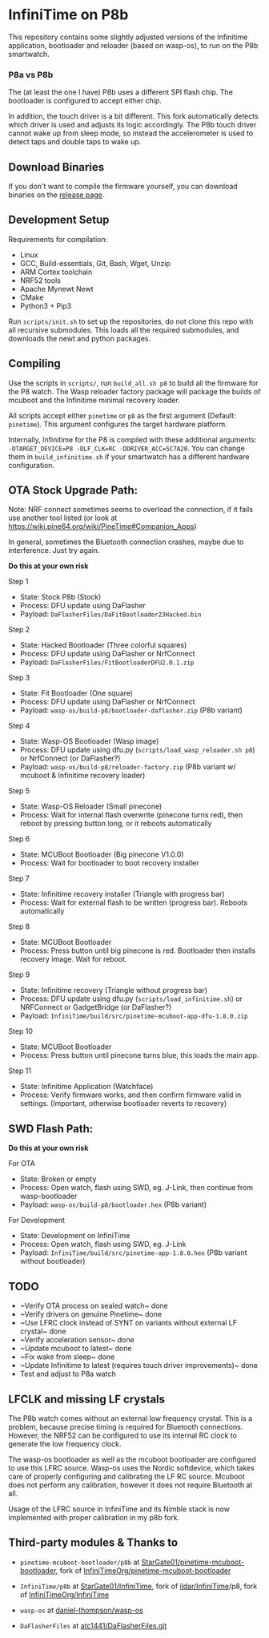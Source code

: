 # InfiniTime on P8b

This repository contains some slightly adjusted versions of the Infinitime application, bootloader and reloader (based on wasp-os), to run on the P8b smartwatch.

### P8a vs P8b

The (at least the one I have) P8b uses a different SPI flash chip. The bootloader is configured to accept either chip. 

In addition, the touch driver is a bit different. This fork automatically detects which driver is used and adjusts its logic accordingly. The P8b touch driver cannot wake up from sleep mode, so instead the accelerometer is used to detect taps and double taps to wake up.

## Download Binaries

If you don't want to compile the firmware yourself, you can download binaries on the [release page](https://github.com/StarGate01/p8b-infinitime/releases).

## Development Setup

Requirements for compilation:

- Linux
- GCC, Build-essentials, Git, Bash, Wget, Unzip
- ARM Cortex toolchain
- NRF52 tools
- Apache Mynewt Newt
- CMake
- Python3 + Pip3

Run `scripts/init.sh` to set up the repositories, do not clone this repo with all recursive submodules. This loads all the required submodules, and downloads the newt and python packages.

## Compiling

Use the scripts in `scripts/`, run `build_all.sh p8` to build all the firmware for the P8 watch. The Wasp reloader factory package will package the builds of mcuboot and the Infinitime minimal recovery loader.

All scripts accept either `pinetime` or `p8` as the first argument (Default: `pinetime`). This argument configures the target hardware platform.

Internally, Infinitime for the P8 is compiled with these additional arguments: `-DTARGET_DEVICE=P8 -DLF_CLK=RC -DDRIVER_ACC=SC7A20`. You can change them in `build_infinitime.sh` if your smartwatch has a different hardware configuration.

## OTA Stock Upgrade Path:

Note: NRF connect sometimes seems to overload the connection, if it fails use another tool listed (or look at https://wiki.pine64.org/wiki/PineTime#Companion_Apps)

In general, sometimes the Bluetooth connection crashes, maybe due to interference. Just try again.

**Do this at your own risk**

Step 1

- State: Stock P8b (Stock)
- Process: DFU update using DaFlasher
- Payload: `DaFlasherFiles/DaFitBootloader23Hacked.bin`

Step 2

- State: Hacked Bootloader (Three colorful squares)
- Process: DFU update using DaFlasher or NrfConnect
- Payload: `DaFlasherFiles/FitBootloaderDFU2.0.1.zip`

Step 3

- State: Fit Bootloader (One square)
- Process: DFU update using DaFlasher or NrfConnect
- Payload: `wasp-os/build-p8/bootloader-daflasher.zip` (P8b variant)

Step 4

- State: Wasp-OS Bootloader (Wasp image)
- Process: DFU update using dfu.py (`scripts/load_wasp_reloader.sh p8`) or NrfConnect (or DaFlasher?)
- Payload: `wasp-os/build-p8/reloader-factory.zip` (P8b variant w/ mcuboot & Infinitime recovery loader)

Step 5

- State: Wasp-OS Reloader (Small pinecone)
- Process: Wait for internal flash overwrite (pinecone turns red), then reboot by pressing button long, or it reboots automatically

Step 6

- State: MCUBoot Bootloader (Big pinecone V1.0.0)
- Process: Wait for bootloader to boot recovery installer

Step 7

- State: Infinitime recovery installer (Triangle with progress bar)
- Process: Wait for external flash to be written (progress bar). Reboots automatically

Step 8

- State: MCUBoot Bootloader
- Process: Press button until big pinecone is red. Bootloader then installs recovery image. Wait for reboot.

Step 9

- State: Infinitime recovery (Triangle without progress bar)
- Process: DFU update using dfu.py (`scripts/load_infinitime.sh`) or NRFConnect or GadgetBridge (or DaFlasher?)
- Payload: `InfiniTime/build/src/pinetime-mcuboot-app-dfu-1.8.0.zip`

Step 10

- State: MCUBoot Bootloader
- Process: Press button until pinecone turns blue, this loads the main app.

Step 11

- State: Infinitime Application (Watchface)
- Process: Verify firmware works, and then confirm firmware valid in settings. (Important, otherwise bootloader reverts to recovery)

## SWD Flash Path:

**Do this at your own risk**

For OTA

- State: Broken or empty
- Process: Open watch, flash using SWD, eg. J-Link, then continue from wasp-bootloader
- Payload: `wasp-os/build-p8/bootloader.hex` (P8b variant)

For Development

- State: Development on InfiniTime
- Process: Open watch, flash using SWD, eg. J-Link
- Payload: `InfiniTime/build/src/pinetime-app-1.8.0.hex` (P8b variant without bootloader)

## TODO

- ~Verify OTA process on sealed watch~ done
- ~Verify drivers on genuine Pinetime~ done
- ~Use LFRC clock instead of SYNT on variants without external LF crystal~ done
- ~Verify acceleration sensor~ done
- ~Update mcuboot to latest~ done
- ~Fix wake from sleep~ done
- ~Update Infinitime to latest (requires touch driver improvements)~ done
- Test and adjust to P8a watch

## LFCLK and missing LF crystals

The P8b watch comes without an external low frequency crystal. This is a problem, because precise timing is required for Bluetooth connections. However, the NRF52 can be configured to use its internal RC clock to generate the low frequency clock.

The wasp-os bootloader as well as the mcuboot bootloader are configured to use this LFRC source. Wasp-os uses the Nordic softdevice, which takes care of properly configuring and calibrating the LF RC source. Mcuboot does not perform any calibration, however it does not require Bluetooth at all.

Usage of the LFRC source in InfiniTime and its Nimble stack is now implemented with proper calibration in my p8b fork.

## Third-party modules & Thanks to

- `pinetime-mcuboot-bootloader/p8b` at [StarGate01/pinetime-mcuboot-bootloader](https://github.com/StarGate01/pinetime-mcuboot-bootloader.git), fork of [InfiniTimeOrg/pinetime-mcuboot-bootloader](https://github.com/InfiniTimeOrg/pinetime-mcuboot-bootloader)

- `InfiniTime/p8b` at [StarGate01/InfiniTime](https://github.com/StarGate01/InfiniTime), fork of [ildar/InfiniTime](https://github.com/ildar/InfiniTime)/p8, fork of [InfiniTimeOrg/InfiniTime](https://github.com/InfiniTimeOrg/InfiniTime)

- `wasp-os` at [daniel-thompson/wasp-os](https://github.com/daniel-thompson/wasp-os)

- `DaFlasherFiles` at [atc1441/DaFlasherFiles.git](https://github.com/atc1441/DaFlasherFiles.git)